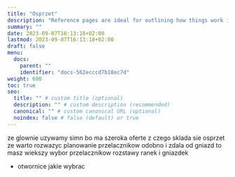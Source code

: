 ```yaml
---
title: "Osprzet"
description: "Reference pages are ideal for outlining how things work in terse and clear terms."
summary: ""
date: 2023-09-07T16:13:18+02:00
lastmod: 2023-09-07T16:13:18+02:00
draft: false
menu:
  docs:
    parent: ""
    identifier: "docs-562ecccd7b18ec7d"
weight: 600
toc: true
seo:
  title: "" # custom title (optional)
  description: "" # custom description (recommended)
  canonical: "" # custom canonical URL (optional)
  noindex: false # false (default) or true
---
```


ze glownie uzywamy simn bo ma szeroka oferte
z czego sklada sie osprzet
ze warto rozwazyc planowanie przelacznikow odobno i zdala od gniazd to masz wiekszy wybor
przelacznikow
rozstawy ranek i gniazdek

* otwornice jakie wybrac
